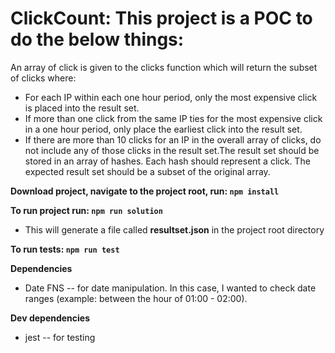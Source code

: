 # ClickCount: This project is a POC to do the below things:

An array of click is given to the clicks function which will return the subset of clicks where:

- For each IP within each one hour period, only the most expensive click is placed into the result set.
- If more than one click from the same IP ties for the most expensive click in a one hour period, only place the earliest click into the result set.
- If there are more than 10 clicks for an IP in the overall array of clicks, do not include any of those clicks in the result set.The result set should be stored in an array of hashes. Each hash should represent a click. The expected result set should be a subset of the original array.


**Download project, navigate to the project root, run: `npm install`**

**To run project run: `npm run solution`**
  - This will generate a file called **resultset.json** in the project root directory
 
**To run tests: `npm run test`**

**Dependencies**
- Date FNS -- for date manipulation. 
In this case, I wanted to check date ranges (example: between the hour of 01:00 - 02:00).

**Dev dependencies**
- jest -- for testing
